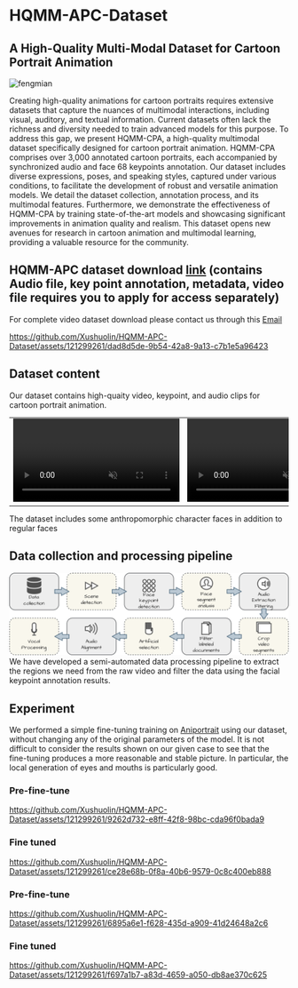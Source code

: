 # HQMM-APC-Dataset
## A High-Quality Multi-Modal Dataset for Cartoon Portrait Animation

![fengmian](https://github.com/Xushuolin/HQMM-APC-Dataset/assets/121299261/6936ceae-5648-46b9-a820-66db380b5002)

Creating high-quality animations for cartoon portraits requires extensive datasets that capture the nuances of multimodal interactions, including visual, auditory, and textual information. Current datasets often lack the richness and diversity needed to train advanced models for this purpose. To address this gap, we present HQMM-CPA, a high-quality multimodal dataset specifically designed for cartoon portrait animation. HQMM-CPA comprises over 3,000 annotated cartoon portraits, each accompanied by synchronized audio and face 68 keypoints annotation. Our dataset includes diverse expressions, poses, and speaking styles, captured under various conditions, to facilitate the development of robust and versatile animation models. We detail the dataset collection, annotation process, and its multimodal features. Furthermore, we demonstrate the effectiveness of HQMM-CPA by training state-of-the-art models and showcasing significant improvements in animation quality and realism. This dataset opens new avenues for research in cartoon animation and multimodal learning, providing a valuable resource for the community.

## HQMM-APC dataset download [link](https://drive.google.com/file/d/1jF_7OblhTFXZ2JgS_WV-dFuaoATm1LT3/view?usp=drive_link) (contains Audio file, key point annotation, metadata, video file requires you to apply for access separately)
For complete video dataset download please contact us through this [Email](xushuolin420@gmail.com) 

https://github.com/Xushuolin/HQMM-APC-Dataset/assets/121299261/dad8d5de-9b54-42a8-9a13-c7b1e5a96423

## Dataset content
Our dataset contains high-quaity video, keypoint, and audio clips for cartoon portrait animation.

<table class="center">
<tr>
    <td width=50% style="border: none">
        <video controls autoplay loop src="https://github.com/Xushuolin/HQMM-APC-Dataset/blob/0c93c61597ad705b163cd218cc7a47b029738cb3/content1.mp4" muted="false"></video>
    </td>
    <td width=50% style="border: none">
        <video controls autoplay loop src="https://github.com/Xushuolin/HQMM-APC-Dataset/blob/5dee0a1ec8b7419419e1876608a6093dffd211bd/content2.mp4" muted="false"></video>
    </td>
</tr>
</table>

The dataset includes some anthropomorphic character faces in addition to regular faces


## Data collection and processing pipeline 
![pipline](liucheng.png)
We have developed a semi-automated data processing pipeline to extract the regions we need from the raw video and filter the data using the facial keypoint annotation results.

## Experiment
We performed a simple fine-tuning training on [Aniportrait](https://github.com/Zejun-Yang/AniPortrait) using our dataset, without changing any of the original parameters of the model. It is not difficult to consider the results shown on our given case to see that the fine-tuning produces a more reasonable and stable picture. In particular, the local generation of eyes and mouths is particularly good. 
### Pre-fine-tune
https://github.com/Xushuolin/HQMM-APC-Dataset/assets/121299261/9262d732-e8ff-42f8-98bc-cda96f0bada9
### Fine tuned
https://github.com/Xushuolin/HQMM-APC-Dataset/assets/121299261/ce28e68b-0f8a-40b6-9579-0c8c400eb888
### Pre-fine-tune
https://github.com/Xushuolin/HQMM-APC-Dataset/assets/121299261/6895a6e1-f628-435d-a909-41d24648a2c6
### Fine tuned
https://github.com/Xushuolin/HQMM-APC-Dataset/assets/121299261/f697a1b7-a83d-4659-a050-db8ae370c625











